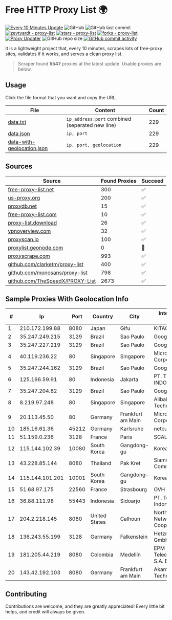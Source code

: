 
# Free HTTP Proxy List 🌍

[![Every 10 Minutes Update](https://github.com/mertguvencli/http-proxy-list/actions/workflows/main.yml/badge.svg?branch=main)](https://github.com/mertguvencli/http-proxy-list/actions/workflows/main.yml)
![GitHub](https://img.shields.io/github/license/mertguvencli/http-proxy-list)
![GitHub last commit](https://img.shields.io/github/last-commit/mertguvencli/http-proxy-list)
[![zevtyardt - proxy-list](https://img.shields.io/static/v1?label=zevtyardt&message=proxy-list&color=blue&logo=github)](https://github.com/zevtyardt/proxy-list "Go to GitHub repo")
[![stars - proxy-list](https://img.shields.io/github/stars/zevtyardt/proxy-list?style=social)](https://github.com/zevtyardt/proxy-list)
[![forks - proxy-list](https://img.shields.io/github/forks/zevtyardt/proxy-list?style=social)](https://github.com/zevtyardt/proxy-list)
[![Proxy Updater](https://github.com/zevtyardt/proxy-list/workflows/Proxy%20Updater/badge.svg)](https://github.com/zevtyardt/proxy-list/actions?query=workflow:"Proxy+Updater")
![GitHub repo size](https://img.shields.io/github/repo-size/zevtyardt/proxy-list)
[![GitHub commit activity](https://img.shields.io/github/commit-activity/m/zevtyardt/proxy-list?logo=commits)](https://github.com/zevtyardt/proxy-list/commits/main)

It is a lightweight project that, every 10 minutes, scrapes lots of free-proxy sites, validates if it works, and serves a clean proxy list.

> Scraper found **5547** proxies at the latest update. Usable proxies are below.

## Usage

Click the file format that you want and copy the URL.

|File|Content|Count|
|----|-------|-----|
|[data.txt](https://raw.githubusercontent.com/mertguvencli/http-proxy-list/main/proxy-list/data.txt)|`ip_address:port` combined (seperated new line)|229|
|[data.json](https://raw.githubusercontent.com/mertguvencli/http-proxy-list/main/proxy-list/data.json)|`ip, port`|229|
|[data-with-geolocation.json](https://raw.githubusercontent.com/mertguvencli/http-proxy-list/main/proxy-list/data-with-geolocation.json)|`ip, port, geolocation`|229|

## Sources

|Source|Found Proxies|Succeed|
|------|-------------|-------|
|[free-proxy-list.net](https://free-proxy-list.net)|300|✅|
|[us-proxy.org](https://www.us-proxy.org)|200|✅|
|[proxydb.net](http://proxydb.net)|15|✅|
|[free-proxy-list.com](https://free-proxy-list.com/?page=&port=&type%5B%5D=http&type%5B%5D=https&up_time=0&search=Search)|10|✅|
|[proxy-list.download](https://www.proxy-list.download/HTTP)|26|✅|
|[vpnoverview.com](https://vpnoverview.com/privacy/anonymous-browsing/free-proxy-servers)|32|✅|
|[proxyscan.io](https://www.proxyscan.io)|100|✅|
|[proxylist.geonode.com](https://proxylist.geonode.com/api/proxy-list?limit=300&page=1&sort_by=lastChecked&sort_type=desc&protocols=http,https)|0|🚫|
|[proxyscrape.com](https://api.proxyscrape.com/v2/?request=displayproxies&protocol=http&timeout=10000&country=all&ssl=all&anonymity=all)|993|✅|
|[github.com/clarketm/proxy-list](https://raw.githubusercontent.com/clarketm/proxy-list/master/proxy-list-raw.txt)|400|✅|
|[github.com/monosans/proxy-list](https://raw.githubusercontent.com/monosans/proxy-list/main/proxies/http.txt)|798|✅|
|[github.com/TheSpeedX/PROXY-List](https://raw.githubusercontent.com/TheSpeedX/PROXY-List/master/http.txt)|2673|✅|


## Sample Proxies With Geolocation Info

|#|Ip|Port|Country|City|Internet Service Provider|
|-|--|----|-------|----|-------------------------|
|1|210.172.199.88|8080|Japan|Gifu|KITAGATA|
|2|35.247.249.215|3129|Brazil|Sao Paulo|Google LLC|
|3|35.247.227.219|3129|Brazil|Sao Paulo|Google LLC|
|4|40.119.236.22|80|Singapore|Singapore|Microsoft Corporation|
|5|35.247.244.162|3129|Brazil|Sao Paulo|Google LLC|
|6|125.166.59.91|80|Indonesia|Jakarta|PT. TELKOM INDONESIA|
|7|35.247.204.82|3129|Brazil|Sao Paulo|Google LLC|
|8|8.219.97.248|80|Singapore|Singapore|Alibaba (US) Technology Co., Ltd.|
|9|20.113.45.50|80|Germany|Frankfurt am Main|Microsoft Corporation|
|10|185.16.61.36|45212|Germany|Karlsruhe|netcup GmbH|
|11|51.159.0.236|3128|France|Paris|SCALEWAY|
|12|115.144.102.39|10080|South Korea|Gangdong-gu|Korea Telecom|
|13|43.228.85.144|8080|Thailand|Pak Kret|Siamdata Communication Co.|
|14|115.144.101.201|10001|South Korea|Gangdong-gu|Korea Telecom|
|15|51.68.97.175|22560|France|Strasbourg|OVH SAS|
|16|36.88.111.98|55443|Indonesia|Sidoarjo|PT. Telekomunikasi Indonesia|
|17|204.2.218.145|8080|United States|Calhoun|North Georgia Network Cooperative, Inc.|
|18|136.243.55.199|3128|Germany|Falkenstein|Hetzner Online GmbH|
|19|181.205.44.219|8080|Colombia|Medellín|EPM Telecomunicaciones S.A. E.S.P.|
|20|143.42.192.103|8080|Germany|Frankfurt am Main|Akamai Technologies, Inc.|



## Contributing

Contributions are welcome, and they are greatly appreciated! Every
little bit helps, and credit will always be given.

